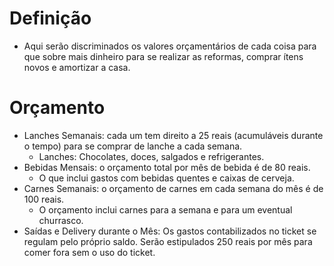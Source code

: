 # Definição
- Aqui serão discriminados os valores orçamentários de cada coisa para que sobre mais dinheiro para se realizar as reformas, comprar ítens novos e amortizar a casa.

# Orçamento
- Lanches Semanais: cada um tem direito a 25 reais (acumuláveis durante o tempo) para se comprar de lanche a cada semana.
	- Lanches: Chocolates, doces, salgados e refrigerantes.
- Bebidas Mensais: o orçamento total por mês de bebida é de 80 reais.
	- O que inclui gastos com bebidas quentes e caixas de cerveja.
- Carnes Semanais: o orçamento de carnes em cada semana do mês é de 100 reais.
	- O orçamento inclui carnes para a semana e para um eventual churrasco.
- Saídas e Delivery durante o Mês: Os gastos contabilizados no ticket se regulam pelo próprio saldo. Serão estipulados 250 reais por mês para comer fora sem o uso do ticket.